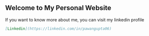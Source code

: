 <head>
<!-- Global site tag (gtag.js) - Google Analytics -->
<script async src="https://www.googletagmanager.com/gtag/js?id=UA-127306989-2"></script>
<script>
  window.dataLayer = window.dataLayer || [];
  function gtag(){dataLayer.push(arguments);}
  gtag('js', new Date());

  gtag('config', 'UA-127306989-2');
</script>
</head>

## Welcome to My Personal Website

If you want to know more about me, you can visit my linkedin profile
```markdown
[Linkedin](https://linkedin.com/in/pawangupta06)
```
